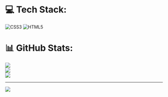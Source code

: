 
# 💻 Tech Stack:
![CSS3](https://img.shields.io/badge/css3-%231572B6.svg?style=for-the-badge&logo=css3&logoColor=white) ![HTML5](https://img.shields.io/badge/html5-%23E34F26.svg?style=for-the-badge&logo=html5&logoColor=white)
# 📊 GitHub Stats:
![](https://github-readme-stats.vercel.app/api?username=ThomasM-dev&theme=dark&hide_border=false&include_all_commits=false&count_private=false)<br/>
![](https://github-readme-streak-stats.herokuapp.com/?user=ThomasM-dev&theme=dark&hide_border=false)<br/>
![](https://github-readme-stats.vercel.app/api/top-langs/?username=ThomasM-dev&theme=dark&hide_border=false&include_all_commits=false&count_private=false&layout=compact)

---
[![](https://visitcount.itsvg.in/api?id=ThomasM-dev&icon=0&color=0)](https://visitcount.itsvg.in)

<!-- Proudly created with GPRM ( https://gprm.itsvg.in ) -->